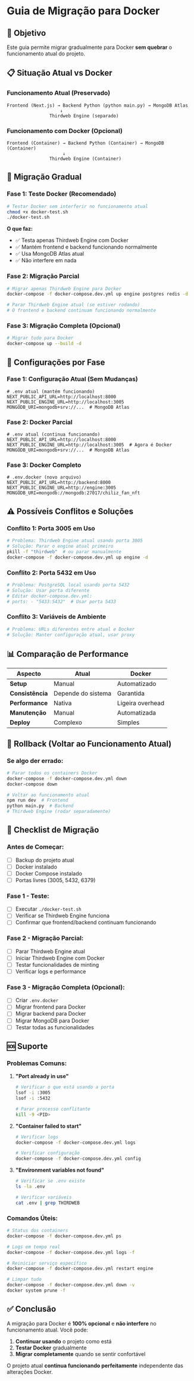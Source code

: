 # Guia de Migração para Docker

## 🎯 Objetivo

Este guia permite migrar gradualmente para Docker **sem quebrar** o funcionamento atual do projeto.

## 📋 Situação Atual vs Docker

### **Funcionamento Atual (Preservado)**
```
Frontend (Next.js) → Backend Python (python main.py) → MongoDB Atlas
                    ↓
                Thirdweb Engine (separado)
```

### **Funcionamento com Docker (Opcional)**
```
Frontend (Container) → Backend Python (Container) → MongoDB (Container)
                     ↓
                Thirdweb Engine (Container)
```

## 🚀 Migração Gradual

### **Fase 1: Teste Docker (Recomendado)**
```bash
# Testar Docker sem interferir no funcionamento atual
chmod +x docker-test.sh
./docker-test.sh
```

**O que faz:**
- ✅ Testa apenas Thirdweb Engine com Docker
- ✅ Mantém frontend e backend funcionando normalmente
- ✅ Usa MongoDB Atlas atual
- ✅ Não interfere em nada

### **Fase 2: Migração Parcial**
```bash
# Migrar apenas Thirdweb Engine para Docker
docker-compose -f docker-compose.dev.yml up engine postgres redis -d

# Parar Thirdweb Engine atual (se estiver rodando)
# O frontend e backend continuam funcionando normalmente
```

### **Fase 3: Migração Completa (Opcional)**
```bash
# Migrar tudo para Docker
docker-compose up --build -d
```

## 🔧 Configurações por Fase

### **Fase 1: Configuração Atual (Sem Mudanças)**
```env
# .env atual (mantém funcionando)
NEXT_PUBLIC_API_URL=http://localhost:8000
NEXT_PUBLIC_ENGINE_URL=http://localhost:3005
MONGODB_URI=mongodb+srv://...  # MongoDB Atlas
```

### **Fase 2: Docker Parcial**
```env
# .env atual (continua funcionando)
NEXT_PUBLIC_API_URL=http://localhost:8000
NEXT_PUBLIC_ENGINE_URL=http://localhost:3005  # Agora é Docker
MONGODB_URI=mongodb+srv://...  # MongoDB Atlas
```

### **Fase 3: Docker Completo**
```env
# .env.docker (novo arquivo)
NEXT_PUBLIC_API_URL=http://backend:8000
NEXT_PUBLIC_ENGINE_URL=http://engine:3005
MONGODB_URI=mongodb://mongodb:27017/chiliz_fan_nft
```

## ⚠️ Possíveis Conflitos e Soluções

### **Conflito 1: Porta 3005 em Uso**
```bash
# Problema: Thirdweb Engine atual usando porta 3005
# Solução: Parar o engine atual primeiro
pkill -f "thirdweb"  # ou parar manualmente
docker-compose -f docker-compose.dev.yml up engine -d
```

### **Conflito 2: Porta 5432 em Uso**
```bash
# Problema: PostgreSQL local usando porta 5432
# Solução: Usar porta diferente
# Editar docker-compose.dev.yml:
# ports: - "5433:5432"  # Usar porta 5433
```

### **Conflito 3: Variáveis de Ambiente**
```bash
# Problema: URLs diferentes entre atual e Docker
# Solução: Manter configuração atual, usar proxy
```

## 📊 Comparação de Performance

| Aspecto | Atual | Docker |
|---------|-------|--------|
| **Setup** | Manual | Automatizado |
| **Consistência** | Depende do sistema | Garantida |
| **Performance** | Nativa | Ligeira overhead |
| **Manutenção** | Manual | Automatizada |
| **Deploy** | Complexo | Simples |

## 🔄 Rollback (Voltar ao Funcionamento Atual)

### **Se algo der errado:**
```bash
# Parar todos os containers Docker
docker-compose -f docker-compose.dev.yml down
docker-compose down

# Voltar ao funcionamento atual
npm run dev  # Frontend
python main.py  # Backend
# Thirdweb Engine (rodar separadamente)
```

## 📝 Checklist de Migração

### **Antes de Começar:**
- [ ] Backup do projeto atual
- [ ] Docker instalado
- [ ] Docker Compose instalado
- [ ] Portas livres (3005, 5432, 6379)

### **Fase 1 - Teste:**
- [ ] Executar `./docker-test.sh`
- [ ] Verificar se Thirdweb Engine funciona
- [ ] Confirmar que frontend/backend continuam funcionando

### **Fase 2 - Migração Parcial:**
- [ ] Parar Thirdweb Engine atual
- [ ] Iniciar Thirdweb Engine com Docker
- [ ] Testar funcionalidades de minting
- [ ] Verificar logs e performance

### **Fase 3 - Migração Completa (Opcional):**
- [ ] Criar `.env.docker`
- [ ] Migrar frontend para Docker
- [ ] Migrar backend para Docker
- [ ] Migrar MongoDB para Docker
- [ ] Testar todas as funcionalidades

## 🆘 Suporte

### **Problemas Comuns:**

1. **"Port already in use"**
   ```bash
   # Verificar o que está usando a porta
   lsof -i :3005
   lsof -i :5432
   
   # Parar processo conflitante
   kill -9 <PID>
   ```

2. **"Container failed to start"**
   ```bash
   # Verificar logs
   docker-compose -f docker-compose.dev.yml logs
   
   # Verificar configuração
   docker-compose -f docker-compose.dev.yml config
   ```

3. **"Environment variables not found"**
   ```bash
   # Verificar se .env existe
   ls -la .env
   
   # Verificar variáveis
   cat .env | grep THIRDWEB
   ```

### **Comandos Úteis:**
```bash
# Status dos containers
docker-compose -f docker-compose.dev.yml ps

# Logs em tempo real
docker-compose -f docker-compose.dev.yml logs -f

# Reiniciar serviço específico
docker-compose -f docker-compose.dev.yml restart engine

# Limpar tudo
docker-compose -f docker-compose.dev.yml down -v
docker system prune -f
```

## ✅ Conclusão

A migração para Docker é **100% opcional** e **não interfere** no funcionamento atual. Você pode:

1. **Continuar usando** o projeto como está
2. **Testar Docker** gradualmente
3. **Migrar completamente** quando se sentir confortável

O projeto atual **continua funcionando perfeitamente** independente das alterações Docker.
